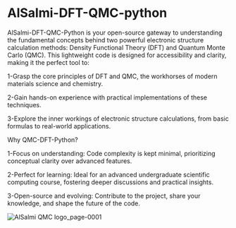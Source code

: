 #  AlSalmi-DFT-QMC-python

AlSalmi-DFT-QMC-Python is your open-source gateway to understanding the fundamental concepts behind two powerful electronic structure calculation methods: Density Functional Theory (DFT) and Quantum Monte Carlo (QMC). This lightweight code is designed for accessibility and clarity, making it the perfect tool to:

1-Grasp the core principles of DFT and QMC, the workhorses of modern materials science and chemistry.

2-Gain hands-on experience with practical implementations of these techniques.

3-Explore the inner workings of electronic structure calculations, from basic formulas to real-world applications.

Why QMC-DFT-Python?

1-Focus on understanding: Code complexity is kept minimal, prioritizing conceptual clarity over advanced features.

2-Perfect for learning: Ideal for an advanced undergraduate scientific computing course, fostering deeper discussions and practical insights.

3-Open-source and evolving: Contribute to the project, share your knowledge, and shape the future of the code.

![AlSalmi QMC logo_page-0001](https://github.com/mustafaalsalmi1999/AlSalmi-QMC-DFT-calculator-Python/assets/98915585/ff1f7c36-0afd-44f5-8174-1ddb60c44470)
